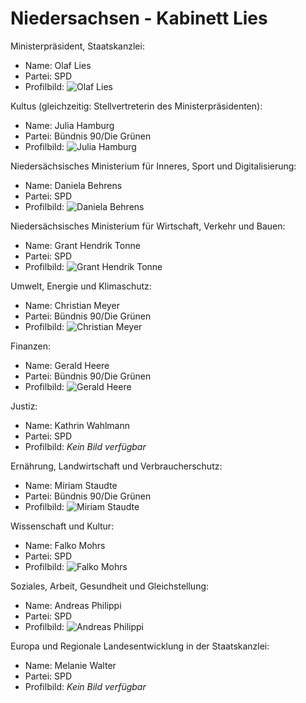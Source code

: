 # Niedersachsen - Kabinett Lies

Ministerpräsident, Staatskanzlei:
* Name: Olaf Lies
* Partei: SPD
* Profilbild: ![Olaf Lies](https://upload.wikimedia.org/wikipedia/commons/thumb/d/db/Lies_Olaf_%282012%29.jpg/400px-Lies_Olaf_%282012%29.jpg)

Kultus (gleichzeitig: Stellvertreterin des Ministerpräsidenten):
* Name: Julia Hamburg
* Partei: Bündnis 90/Die Grünen
* Profilbild: ![Julia Hamburg](https://upload.wikimedia.org/wikipedia/commons/thumb/6/60/Hamburg%2C_Julia_Willie.jpg/400px-Hamburg%2C_Julia_Willie.jpg)

Niedersächsisches Ministerium für Inneres, Sport und Digitalisierung:
* Name: Daniela Behrens
* Partei: SPD
* Profilbild: ![Daniela Behrens](https://upload.wikimedia.org/wikipedia/commons/thumb/2/2c/Behrens_Daniela_042_icv2.tif/400px-Behrens_Daniela_042_icv2.png)

Niedersächsisches Ministerium für Wirtschaft, Verkehr und Bauen:
* Name: Grant Hendrik Tonne
* Partei: SPD
* Profilbild: ![Grant Hendrik Tonne](https://upload.wikimedia.org/wikipedia/commons/thumb/5/56/Tonne%2C_Grant_Hendrik_crop.jpg/400px-Tonne%2C_Grant_Hendrik_crop.jpg)

Umwelt, Energie und Klimaschutz:
* Name: Christian Meyer
* Partei: Bündnis 90/Die Grünen
* Profilbild: ![Christian Meyer](https://upload.wikimedia.org/wikipedia/commons/thumb/3/32/Meyer%2C_Christian.jpg/400px-Meyer%2C_Christian.jpg)

Finanzen:
* Name: Gerald Heere
* Partei: Bündnis 90/Die Grünen
* Profilbild: ![Gerald Heere](https://upload.wikimedia.org/wikipedia/commons/thumb/3/33/GeraldHeere.jpg/400px-GeraldHeere.jpg)

Justiz:
* Name: Kathrin Wahlmann
* Partei: SPD
* Profilbild: *Kein Bild verfügbar*

Ernährung, Landwirtschaft und Verbraucherschutz:
* Name: Miriam Staudte
* Partei: Bündnis 90/Die Grünen
* Profilbild: ![Miriam Staudte](https://upload.wikimedia.org/wikipedia/commons/thumb/7/7b/Staudte%2C_Miriam.jpg/400px-Staudte%2C_Miriam.jpg)

Wissenschaft und Kultur:
* Name: Falko Mohrs
* Partei: SPD
* Profilbild: ![Falko Mohrs](https://upload.wikimedia.org/wikipedia/commons/thumb/1/1f/Falko_Mohrs_%282021%29_cropped.jpg/400px-Falko_Mohrs_%282021%29_cropped.jpg)

Soziales, Arbeit, Gesundheit und Gleichstellung:
* Name: Andreas Philippi
* Partei: SPD
* Profilbild: ![Andreas Philippi](https://upload.wikimedia.org/wikipedia/commons/thumb/8/84/Dr._Andreas_Philippi_%282021%29.jpg/400px-Dr._Andreas_Philippi_%282021%29.jpg)

Europa und Regionale Landesentwicklung in der Staatskanzlei:
* Name: Melanie Walter
* Partei: SPD
* Profilbild: *Kein Bild verfügbar*
